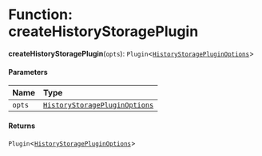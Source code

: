 # Function: createHistoryStoragePlugin

**createHistoryStoragePlugin**(`opts`): `Plugin`<[`HistoryStoragePluginOptions`](/en/auto-docs/history-storage/interfaces/HistoryStoragePluginOptions.md)>

#### Parameters

| Name | Type |
| :------ | :------ |
| `opts` | [`HistoryStoragePluginOptions`](/en/auto-docs/history-storage/interfaces/HistoryStoragePluginOptions.md) |

#### Returns

`Plugin`<[`HistoryStoragePluginOptions`](/en/auto-docs/history-storage/interfaces/HistoryStoragePluginOptions.md)>
